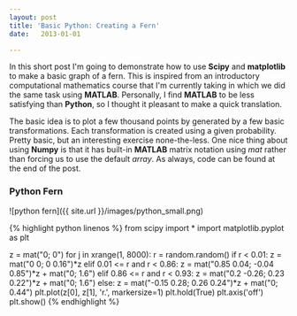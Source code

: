 ```yaml
---
layout: post
title: 'Basic Python: Creating a Fern'
date:   2013-01-01

---
```


In this short post I'm going to demonstrate how to use __Scipy__ and __matplotlib__ to make a basic graph of a fern. This is inspired from an introductory computational mathematics course that I'm currently taking in which we did the same task using __MATLAB__. Personally, I find __MATLAB__ to be less satisfying than __Python__, so I thought it pleasant to make a quick translation. 

The basic idea is to plot a few thousand points by generated by a few basic transformations. Each transformation is created using a given probability. Pretty basic, but an interesting exercise none-the-less. One nice thing about using __Numpy__ is that it has built-in __MATLAB__ matrix notation using _mat_ rather than forcing us to use the default _array_. As always, code can be found at the end of the post. 

### Python Fern
![python fern]({{ site.url }}/images/python_small.png)

{% highlight python linenos %}
from scipy import *
import matplotlib.pyplot as plt

z = mat("0; 0")
for j in xrange(1, 8000):
    r = random.random()
    if r < 0.01:
        z = mat("0 0; 0 0.16")*z
    elif 0.01 <= r and r < 0.86:
        z = mat("0.85 0.04; -0.04 0.85")*z + mat("0; 1.6")
    elif 0.86 <= r and r < 0.93:
        z = mat("0.2 -0.26; 0.23 0.22")*z + mat("0; 1.6")
    else:
        z = mat("-0.15 0.28; 0.26 0.24")*z + mat("0; 0.44")
    plt.plot(z[0], z[1], 'r.', markersize=1)
    plt.hold(True) 
plt.axis('off')
plt.show()
{% endhighlight %}
